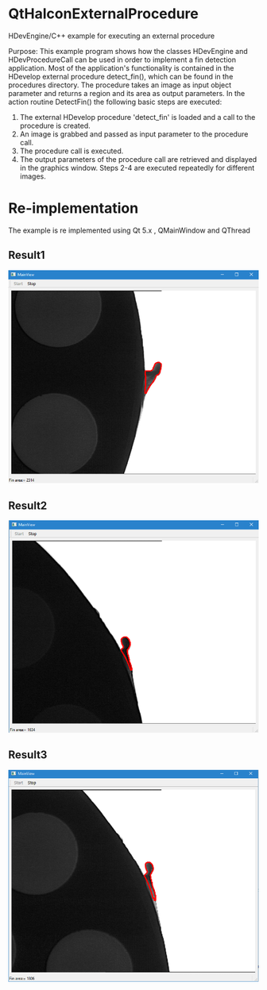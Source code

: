# QtHalconExternalProcedure
HDevEngine/C++ example for executing an external procedure

Purpose:
This example program shows how the classes HDevEngine and 
HDevProcedureCall can be used in order to implement a fin detection 
application. Most of the application's functionality is contained in the
HDevelop external procedure detect_fin(), which can be found in the 
procedures directory. The procedure takes an image as input object parameter
and returns a region and its area as output parameters. In the action 
routine DetectFin() the following basic steps are executed:
1. The external HDevelop procedure 'detect_fin' is loaded and a call to the procedure is created.
2. An image is grabbed and passed as input parameter to the procedure call.
3. The procedure call is executed.
4. The output parameters of the procedure call are retrieved and displayed in the graphics window. 
Steps 2-4 are executed repeatedly for different images.
  
#  Re-implementation

  The example is re implemented using Qt 5.x , QMainWindow and QThread
  
  ## Result1
  
  ![Image1](./Images/1.PNG)
  
  ## Result2
  ![Image2](./Images/2.PNG)
  
  ## Result3
  ![Image3](./Images/3.PNG)
  
